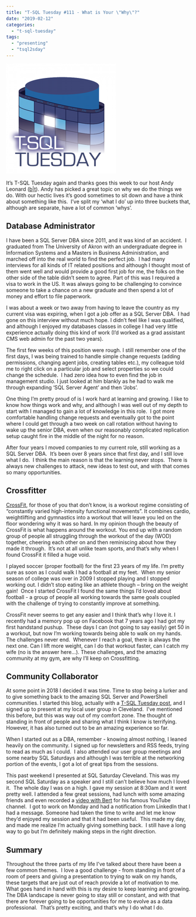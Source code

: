 ```yaml
---
title: "T-SQL Tuesday #111 - What is Your \"Why\"?"
date: "2019-02-12"
categories:
  - "t-sql-tuesday"
tags:
  - "presenting"
  - "tsql2sday"
---
```


[![](tsqltues-300x300.png)](https://andyleonard.blog/2019/02/t-sql-tuesday-111-what-is-your-why/)

It’s T-SQL Tuesday again and thanks goes this week to our host Andy Leonard ([b](https://andyleonard.blog)|[t](https://twitter.com/AndyLeonard)). Andy has picked a great topic on why we do the things we do. With our hectic lives it’s good sometimes to sit down and have a think about something like this.  I’ve split my ‘what I do’ up into three buckets that, although are separate, have a lot of common ‘whys’.

## Database Administrator

I have been a SQL Server DBA since 2011, and it was kind of an accident.  I graduated from The University of Akron with an undergraduate degree in Information Systems and a Masters in Business Administration, and marched off into the real world to find the perfect job.  I had many interviews for all kinds of IT related positions and although I thought most of them went well and would provide a good first job for me, the folks on the other side of the table didn’t seem to agree. Part of this was I required a visa to work in the US. It was always going to be challenging to convince someone to take a chance on a new graduate and then spend a lot of money and effort to file paperwork.

I was about a week or two away from having to leave the country as my current visa was expiring, when I got a job offer as a SQL Server DBA.  I had gone on this interview without much hope. I didn’t feel like I was qualified, and although I enjoyed my databases classes in college I had very little experience actually doing this kind of work (I’d worked as a grad assistant CMS web admin for the past two years).

The first few weeks of this position were rough. I still remember one of the first days, I was being trained to handle simple change requests (adding permissions, changing agent jobs, creating tables etc.), my colleague told me to right click on a particular job and select properties so we could change the schedule.  I had zero idea how to even find the job in management studio. I just looked at him blankly as he had to walk me through expanding ‘SQL Server Agent’ and then ‘Jobs’.

One thing I’m pretty proud of is I work hard at learning and growing. I like to know how things work and why, and although I was well out of my depth to start with I managed to gain a lot of knowledge in this role.  I got more comfortable handling change requests and eventually got to the point where I could get through a two week on call rotation without having to wake up the senior DBA, even when our reasonably complicated replication setup caught fire in the middle of the night for no reason.

After four years I moved companies to my current role, still working as a SQL Server DBA.  It’s been over 8 years since that first day, and I still love what I do.  I think the main reason is that the learning never stops.  There is always new challenges to attack, new ideas to test out, and with that comes so many opportunities.

## Crossfitter

[CrossFit](https://www.crossfit.com/), for those of you that don’t know, is a workout regime consisting of “constantly varied high-intensity functional movements”. It combines cardio, weightlifting and gymnastics into a workout that will leave you led on the floor wondering why it was so hard. In my opinion though the beauty of CrossFit is what happens around the workout. You end up with a random group of people all struggling through the workout of the day (WOD) together, cheering each other on and then reminiscing about how they made it through.  It’s not at all unlike team sports, and that’s why when I found CrossFit it filled a huge void.

I played soccer (proper football) for the first 23 years of my life. I’m pretty sure as soon as I could walk I had a football at my feet.  When my senior season of college was over in 2009 I stopped playing and I stopped working out. I didn’t stop eating like an athlete though – bring on the weight gain!  Once I started CrossFit I found the same things I’d loved about football - a group of people all working towards the same goals coupled with the challenge of trying to constantly improve at something.

CrossFit never seems to get any easier and I think that’s why I love it. I recently had a memory pop up on Facebook that 7 years ago I had got my first handstand pushup.  These days I can (not going to say easily) get 50 in a workout, but now I’m working towards being able to walk on my hands.  The challenges never end.  Whenever I reach a goal, there is always the next one. Can I lift more weight, can I do that workout faster, can I catch my wife (no is the answer here…). These challenges, and the amazing community at my gym, are why I’ll keep on Crossfitting.

## Community Collaborator

At some point in 2018 I decided it was time. Time to stop being a lurker and to give something back to the amazing SQL Server and PowerShell communities. I started this blog, actually with a [T-SQL Tuesday post](https://jesspomfret.com/t-sql-tuesday-99/), and I signed up to present at my local user group in Cleveland.  I’ve mentioned this before, but this was way out of my comfort zone. The thought of standing in front of people and sharing what I think I know is terrifying. However, it has also turned out to be an amazing experience so far.

When I started out as a DBA, remember - knowing almost nothing, I leaned heavily on the community. I signed up for newsletters and RSS feeds, trying to read as much as I could.  I also attended our user group meetings and some nearby SQL Saturdays and although I was terrible at the networking portion of the events, I got a lot of great tips from the sessions.

This past weekend I presented at SQL Saturday Cleveland. This was my second SQL Saturday as a speaker and I still can’t believe how much I loved it.  The whole day I was on a high. I gave my session at 8:30am and it went pretty well. I attended a few great sessions, had lunch with some amazing friends and even recorded a [video with Bert](https://www.youtube.com/watch?v=9Zk3R7_Pr-U) for his famous YouTube channel.  I got to work on Monday and had a notification from LinkedIn that I had a message. Someone had taken the time to write and let me know they’d enjoyed my session and that it had been useful.  This made my day, and made me realize I’m actually giving something back.  I still have a long way to go but I’m definitely making steps in the right direction.

## Summary

Throughout the three parts of my life I’ve talked about there have been a few common themes.  I love a good challenge - from standing in front of a room of peers and giving a presentation to trying to walk on my hands, these targets that are just out of reach provide a lot of motivation to me.  What goes hand in hand with this is my desire to keep learning and growing. The DBA landscape is never going to stay still or constant, and with that there are forever going to be opportunities for me to evolve as a data professional.  That’s pretty exciting, and that’s why I do what I do.
